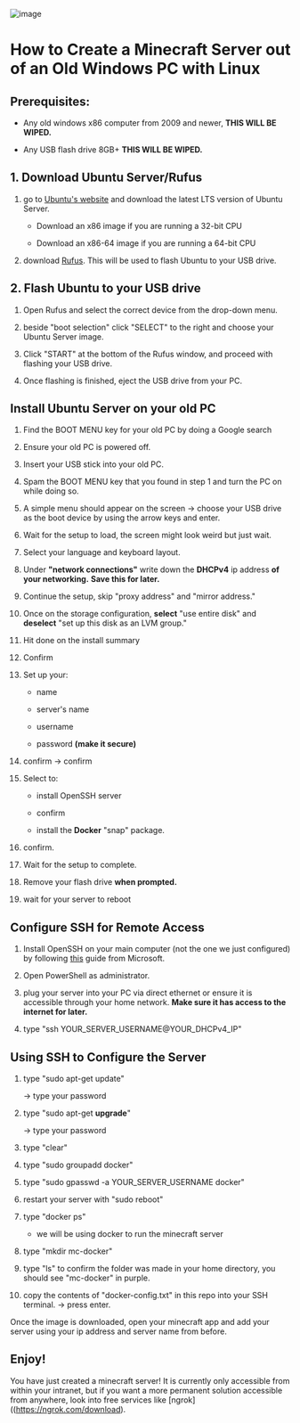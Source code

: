 ![image](https://github.com/user-attachments/assets/e89b9d21-a38c-4c7b-ae70-38748eecba9e)


# How to Create a Minecraft Server out of an Old Windows PC with Linux

## Prerequisites:

* Any old windows x86 computer from 2009 and newer, **THIS WILL BE WIPED.**

* Any USB flash drive 8GB+ **THIS WILL BE WIPED.**



## 1. Download Ubuntu Server/Rufus

1. go to [Ubuntu's website](https://ubuntu.com/download/server) and download the latest LTS version of Ubuntu Server.
   
   * Download an x86 image if you are running a 32-bit CPU
   
   * Download an x86-64 image if you are running a 64-bit CPU

2. download [Rufus](https://rufus.ie/en/). This will be used to flash Ubuntu to your USB drive.



## 2. Flash Ubuntu to your USB drive

1. Open Rufus and select the correct device from the drop-down menu. 

2. beside "boot selection" click "SELECT" to the right and choose your Ubuntu Server image. 

3. Click "START" at the bottom of the Rufus window, and proceed with flashing your USB drive.

4. Once flashing is finished, eject the USB drive from your PC. 



## Install Ubuntu Server on your old PC

1. Find the BOOT MENU key for your old PC by doing a Google search

2. Ensure your old PC is powered off.

3. Insert your USB stick into your old PC.

4. Spam the BOOT MENU key that you found in step 1 and turn the PC on while doing so.

5. A simple menu should appear on the screen -> choose your USB drive as the boot device by using the arrow keys and enter.

6. Wait for the setup to load, the screen might look weird but just wait.

7. Select your language and keyboard layout.

8. Under **"network connections"** write down the **DHCPv4** ip address **of your networking.** **Save this for later.**

9. Continue the setup, skip "proxy address" and "mirror address."

10. Once on the storage configuration, **select** "use entire disk" and **deselect** "set up this disk as an LVM group."

11. Hit done on the install summary

12. Confirm

13. Set up your:
    
    * name
    
    * server's name
    
    * username
    
    * password **(make it secure)**

14. confirm -> confirm

15. Select to:
    
    * install OpenSSH server
    
    * confirm
    
    * install the **Docker** "snap" package.
    
    

16. confirm.

17. Wait for the setup to complete.

18. Remove your flash drive **when prompted.**

19. wait for your server to reboot

## Configure SSH for Remote Access

1. Install OpenSSH on your main computer (not the one we just configured) by following [this](https://learn.microsoft.com/en-us/windows-server/administration/openssh/openssh_install_firstuse?tabs=gui) guide from Microsoft.

2. Open PowerShell as administrator.

3. plug your server into your PC via direct ethernet or ensure it is accessible through your home network. **Make sure it has access to the internet for later.**

4. type "ssh YOUR_SERVER_USERNAME@YOUR_DHCPv4_IP"

## Using SSH to Configure the Server

1. type "sudo apt-get update" 
   
   -> type your password

2. type "sudo apt-get **upgrade**"
   
   -> type your password

3. type "clear"

4. type "sudo groupadd docker"

5. type "sudo gpasswd -a YOUR_SERVER_USERNAME docker"

6. restart your server with "sudo reboot"

7. type "docker ps"
   
   * we will be using docker to run the minecraft server

8. type "mkdir mc-docker"

9. type "ls" to confirm the folder was made in your home directory, you should see "mc-docker" in purple.

10. copy the contents of "docker-config.txt" in this repo into your SSH terminal. -> press enter.
    
Once the image is downloaded, open your minecraft app and add your server using your ip address and server name from before.

## Enjoy!

You have just created a minecraft server! It is currently only accessible from within your intranet, but if you want a more permanent solution accessible from anywhere, look into free services like [ngrok]((https://ngrok.com/download). 


